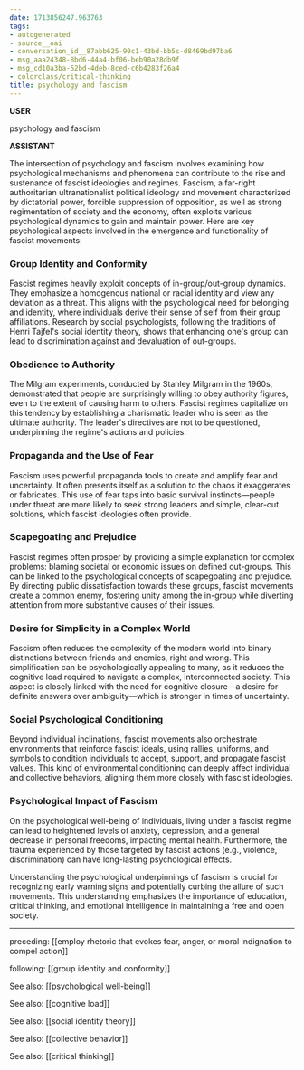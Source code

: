 ```yaml
---
date: 1713856247.963763
tags:
- autogenerated
- source__oai
- conversation_id__87abb625-90c1-43bd-bb5c-d8469bd97ba6
- msg_aaa24348-8bd6-44a4-bf06-beb90a28db9f
- msg_cd10a3ba-52bd-4deb-8ced-c6b4283f26a4
- colorclass/critical-thinking
title: psychology and fascism
---
```


**USER**

psychology and fascism


**ASSISTANT**

The intersection of psychology and fascism involves examining how psychological mechanisms and phenomena can contribute to the rise and sustenance of fascist ideologies and regimes. Fascism, a far-right authoritarian ultranationalist political ideology and movement characterized by dictatorial power, forcible suppression of opposition, as well as strong regimentation of society and the economy, often exploits various psychological dynamics to gain and maintain power. Here are key psychological aspects involved in the emergence and functionality of fascist movements:

### Group Identity and Conformity
Fascist regimes heavily exploit concepts of in-group/out-group dynamics. They emphasize a homogenous national or racial identity and view any deviation as a threat. This aligns with the psychological need for belonging and identity, where individuals derive their sense of self from their group affiliations. Research by social psychologists, following the traditions of Henri Tajfel's social identity theory, shows that enhancing one's group can lead to discrimination against and devaluation of out-groups.

### Obedience to Authority
The Milgram experiments, conducted by Stanley Milgram in the 1960s, demonstrated that people are surprisingly willing to obey authority figures, even to the extent of causing harm to others. Fascist regimes capitalize on this tendency by establishing a charismatic leader who is seen as the ultimate authority. The leader's directives are not to be questioned, underpinning the regime's actions and policies.

### Propaganda and the Use of Fear
Fascism uses powerful propaganda tools to create and amplify fear and uncertainty. It often presents itself as a solution to the chaos it exaggerates or fabricates. This use of fear taps into basic survival instincts—people under threat are more likely to seek strong leaders and simple, clear-cut solutions, which fascist ideologies often provide.

### Scapegoating and Prejudice
Fascist regimes often prosper by providing a simple explanation for complex problems: blaming societal or economic issues on defined out-groups. This can be linked to the psychological concepts of scapegoating and prejudice. By directing public dissatisfaction towards these groups, fascist movements create a common enemy, fostering unity among the in-group while diverting attention from more substantive causes of their issues.

### Desire for Simplicity in a Complex World
Fascism often reduces the complexity of the modern world into binary distinctions between friends and enemies, right and wrong. This simplification can be psychologically appealing to many, as it reduces the cognitive load required to navigate a complex, interconnected society. This aspect is closely linked with the need for cognitive closure—a desire for definite answers over ambiguity—which is stronger in times of uncertainty.

### Social Psychological Conditioning
Beyond individual inclinations, fascist movements also orchestrate environments that reinforce fascist ideals, using rallies, uniforms, and symbols to condition individuals to accept, support, and propagate fascist values. This kind of environmental conditioning can deeply affect individual and collective behaviors, aligning them more closely with fascist ideologies.

### Psychological Impact of Fascism
On the psychological well-being of individuals, living under a fascist regime can lead to heightened levels of anxiety, depression, and a general decrease in personal freedoms, impacting mental health. Furthermore, the trauma experienced by those targeted by fascist actions (e.g., violence, discrimination) can have long-lasting psychological effects.

Understanding the psychological underpinnings of fascism is crucial for recognizing early warning signs and potentially curbing the allure of such movements. This understanding emphasizes the importance of education, critical thinking, and emotional intelligence in maintaining a free and open society.


---

preceding: [[employ rhetoric that evokes fear, anger, or moral indignation to compel action]]  


following: [[group identity and conformity]]

See also: [[psychological well-being]]


See also: [[cognitive load]]


See also: [[social identity theory]]


See also: [[collective behavior]]


See also: [[critical thinking]]